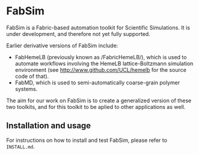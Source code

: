 FabSim
======

FabSim is a Fabric-based automation toolkit for Scientific Simulations. It is under development, and therefore not yet fully supported.

Earlier derivative versions of FabSim include:
* FabHemeLB (previously known as /FabricHemeLB/), which is used to automate workflows involving 
the HemeLB lattice-Boltzmann simulation environment (see http://www.github.com/UCL/hemelb for 
the source code of that).
* FabMD, which is used to semi-automatically coarse-grain polymer systems.

The aim for our work on FabSim is to create a generalized version of these two toolkits, 
and for this toolkit to be aplied to other applications as well.

## Installation and usage 

For instructions on how to install and test FabSim, please refer to `INSTALL.md`.
